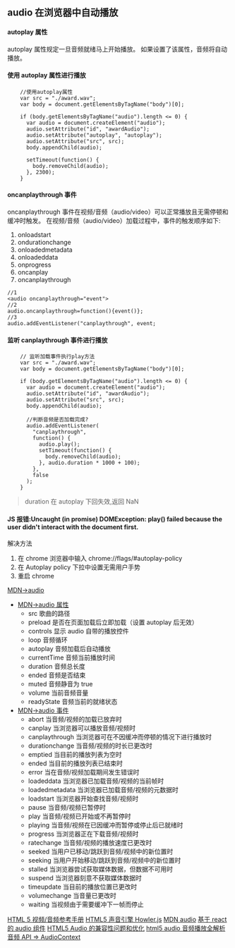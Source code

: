 ## audio 在浏览器中自动播放

#### autoplay 属性

autoplay 属性规定一旦音频就绪马上开始播放。
如果设置了该属性，音频将自动播放。

#### 使用 autoplay 属性进行播放

```
    //使用autoplay属性
    var src = "./award.wav";
    var body = document.getElementsByTagName("body")[0];

    if (body.getElementsByTagName("audio").length <= 0) {
      var audio = document.createElement("audio");
      audio.setAttribute("id", "awardAudio");
      audio.setAttribute("autoplay", "autoplay");
      audio.setAttribute("src", src);
      body.appendChild(audio);

      setTimeout(function() {
        body.removeChild(audio);
      }, 2300);
    }

```

#### oncanplaythrough 事件

oncanplaythrough 事件在视频/音频（audio/video）可以正常播放且无需停顿和缓冲时触发。
在视频/音频（audio/video）加载过程中，事件的触发顺序如下:

1. onloadstart
2. ondurationchange
3. onloadedmetadata
4. onloadeddata
5. onprogress
6. oncanplay
7. oncanplaythrough

```
//1
<audio oncanplaythrough="event">
//2
audio.oncanplaythrough=function(){event()};
//3
audio.addEventListener("canplaythrough", event;
```

#### 监听 canplaythrough 事件进行播放

```
    // 监听加载事件执行play方法
    var src = "./award.wav";
    var body = document.getElementsByTagName("body")[0];

    if (body.getElementsByTagName("audio").length <= 0) {
      var audio = document.createElement("audio");
      audio.setAttribute("id", "awardAudio");
      audio.setAttribute("src", src);
      body.appendChild(audio);

      //判断音频是否加载完成?
      audio.addEventListener(
        "canplaythrough",
        function() {
          audio.play();
          setTimeout(function() {
            body.removeChild(audio);
          }, audio.duration * 1000 + 100);
        },
        false
      );
    }
```

> duration 在 autoplay 下回失效,返回 NaN

#### JS 报错:Uncaught (in promise) DOMException: play() failed because the user didn't interact with the document first.

解决方法

1. 在 chrome 浏览器中输入 chrome://flags/#autoplay-policy
2. 在 Autoplay policy 下拉中设置无需用户手势
3. 重启 chrome

[MDN->audio](https://developer.mozilla.org/zh-CN/docs/Web/HTML/Element/audio)

- [MDN->audio 属性](https://developer.mozilla.org/zh-CN/docs/Web/HTML/Element/audio)
  - src 歌曲的路径
  - preload 是否在页面加载后立即加载（设置 autoplay 后无效）
  - controls 显示 audio 自带的播放控件
  - loop 音频循环
  - autoplay 音频加载后自动播放
  - currentTime 音频当前播放时间
  - duration 音频总长度
  - ended 音频是否结束
  - muted 音频静音为 true
  - volume 当前音频音量
  - readyState 音频当前的就绪状态
- [MDN->audio 事件](https://developer.mozilla.org/en-US/docs/Web/Guide/Events/Media_events)
  - abort 当音频/视频的加载已放弃时
  - canplay 当浏览器可以播放音频/视频时
  - canplaythrough 当浏览器可在不因缓冲而停顿的情况下进行播放时
  - durationchange 当音频/视频的时长已更改时
  - emptied 当目前的播放列表为空时
  - ended 当目前的播放列表已结束时
  - error 当在音频/视频加载期间发生错误时
  - loadeddata 当浏览器已加载音频/视频的当前帧时
  - loadedmetadata 当浏览器已加载音频/视频的元数据时
  - loadstart 当浏览器开始查找音频/视频时
  - pause 当音频/视频已暂停时
  - play 当音频/视频已开始或不再暂停时
  - playing 当音频/视频在已因缓冲而暂停或停止后已就绪时
  - progress 当浏览器正在下载音频/视频时
  - ratechange 当音频/视频的播放速度已更改时
  - seeked 当用户已移动/跳跃到音频/视频中的新位置时
  - seeking 当用户开始移动/跳跃到音频/视频中的新位置时
  - stalled 当浏览器尝试获取媒体数据，但数据不可用时
  - suspend 当浏览器刻意不获取媒体数据时
  - timeupdate 当目前的播放位置已更改时
  - volumechange 当音量已更改时
  - waiting 当视频由于需要缓冲下一帧而停止

[HTML 5 视频/音频参考手册](http://www.w3school.com.cn/html5/html5_ref_audio_video_dom.asp)
[HTML5 声音引擎 Howler.js](https://github.com/goldfire/howler.js)
[MDN audio](https://developer.mozilla.org/zh-CN/docs/Web/HTML/Element/audio)
[基于 react 的 audio 组件](https://segmentfault.com/a/1190000007770098)
[HTML5 Audio 的兼容性问题和优化](https://www.codercto.com/a/44412.html)
[html5 audio 音频播放全解析](https://www.cnblogs.com/leinov/p/3896772.html)
[音频 API => AudioContext](https://www.jianshu.com/p/ee1ad766d8a7)
